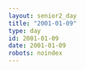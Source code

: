 ```yaml
---
layout: senior2_day
title: "2001-01-09"
type: day
id: 2001-01-09
date: 2001-01-09
robots: noindex
---
```


